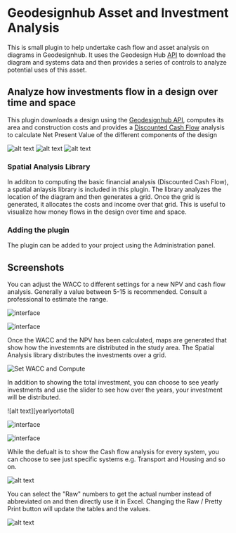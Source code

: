 # Geodesignhub Asset and Investment Analysis
This is small plugin to help undertake cash flow and asset analysis on diagrams in Geodesignhub. It uses the Geodesign Hub [API](http://www.geodesignhub.com/api/) to download the diagram and systems data and then provides a series of controls to analyze potential uses of this asset. 

## Analyze how investments flow in a design over time and space 
This plugin downloads a design using the [Geodesignhub API](https://www.geodesignhub.com/api/), computes its area and construction costs and provides a [Discounted Cash Flow](https://en.wikipedia.org/wiki/Discounted_cash_flow) analysis to calculate Net Present Value of the different components of the design

![alt text][logo]
![alt text][logo2]
![alt text][logo3]

[logo]: https://i.imgur.com/npgPPTm.jpg "Geodesign Hub Diagram Discounted Cash Flow"
[logo2]: https://i.imgur.com/E82qisZ.jpg "Geodesign Hub Diagram Discounted Cash Flow"
[logo3]: https://i.imgur.com/gZDFCV9.jpg "Geodesign Hub Diagram Discounted Cash Flow"



### Spatial Analysis Library
In additon to computing the basic financial analysis (Discounted Cash Flow), a spatial anlaysis library is included in this plugin. The library analyzes the location of the diagram and then generates a grid. Once the grid is generated, it allocates the costs and income over that grid. This is useful to visualize how money flows in the design over time and space. 

### Adding the plugin
The plugin can be added to your project using the Administration panel. 

## Screenshots
You can adjust the WACC to different settings for a new NPV and cash flow analysis. Generally a value between 5-15 is recommended. Consult a professional to estimate the range. 

![interface][ui]

![interface][ui2]

[ui0]: https://i.imgur.com/vRyxhr6.jpg "User Interface" 

[ui1]: https://i.imgur.com/Zdf0XVG.jpg "Yearly Interface" 

[ui2]: https://i.imgur.com/3zVDFGF.jpg "Boundary Interface" 

[ui]: https://i.imgur.com/ERVGb6z.png "User Interface"


Once the WACC and the NPV has been calculated, maps are generated that show how the investemnts are distributed in the study area. The Spatial Analysis library distributes the investments over a grid. 

![Set WACC and Compute][waccandslider]

[waccandslider]: https://i.imgur.com/jkNliPI.png "Design Discounted Cash Flow Analysis"

In addition to showing the total investment, you can choose to see yearly investments and use the slider to see how over the years, your investment will be distributed. 

![alt text][yearlyortotal]

![interface][ui0]

![interface][ui1]

While the defualt is to show the Cash flow analysis for every system, you can choose to see just specific systems e.g. Transport and Housing and so on. 

![alt text][filterbysystem]

[filterbysystem]: https://i.imgur.com/T5ccYlb.png "Design Discounted Cash Flow Analysis"

You can select the "Raw" numbers to get the actual number instead of abbreviated on and then directly use it in Excel. Changing the Raw / Pretty Print button will update the tables and the values. 

![alt text][finstatement]

[finstatement]: https://i.imgur.com/U86wL3n.jpg "Design Discounted Cash Flow Analysis"


